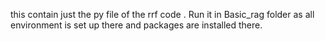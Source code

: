 this contain just the py file of the rrf code . 
Run it in Basic_rag folder as all environment is set up there and packages are installed there.